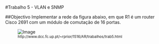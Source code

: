 #Trabalho 5 - VLAN e SNMP

##Objectivo
Implementar a rede da figura abaixo, em que R1 é um router Cisco 2691 com um módulo de comutação de 16 portas.

<figure>
    <img src='http://www.dcc.fc.up.pt/~rprior/1516/AR/trabalhos/rede-trab5.png' alt='Image' /><br>
  <sup>http://www.dcc.fc.up.pt/~rprior/1516/AR/trabalhos/trab5.html<sup>
</figure>
